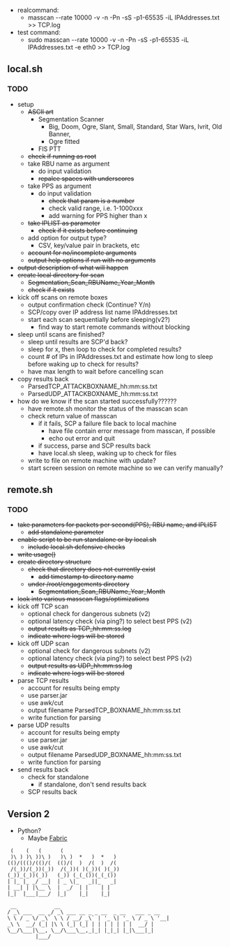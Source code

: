 * realcommand:
    *  masscan --rate 10000 -v -n -Pn -sS -p1-65535 -iL IPAddresses.txt >> TCP.log
* test command: 
    * sudo masscan --rate 10000 -v -n -Pn -sS -p1-65535 -iL IPAddresses.txt -e eth0 >> TCP.log

## local.sh
### TODO
* setup
    * ~~ASCII art~~
        * Segmentation Scanner
            * Big, Doom, Ogre, Slant, Small, Standard, Star Wars, Ivrit, Old Banner, 
            * Ogre fitted
        * FIS PTT
    * ~~check if running as root~~
    * take RBU name as argument
        * do input validation
        * ~~repalce spaces with underscores~~
    * take PPS as argument
        * do input validation
            * ~~check that param is a number~~
            * check valid range, i.e. 1-1000xxx
            * add warning for PPS higher than x
    * ~~take IPLIST as parameter~~
        * ~~check if it exists before continuing~~
    * add option for output type?
        * CSV, key/value pair in brackets, etc
    * ~~account for no/incomplete arguments~~
    * ~~output help options if run with no arguments~~
* ~~output description of what will happen~~
* ~~create local directory for scan~~
    * ~~Segmentation_Scan_RBUName_Year_Month~~
    * ~~check if it exists~~
* kick off scans on remote boxes
    * output confirmation check (Continue? Y/n)
    * SCP/copy over IP address list name IPAddresses.txt
    * start each scan sequentially before sleeping(v2?)
        * find way to start remote commands without blocking
* sleep until scans are finished?
    * sleep until results are SCP'd back?
    * sleep for x, then loop to check for completed results?
    * count # of IPs in IPAddresses.txt and estimate how long to sleep before waking up to check for results?
    * have max length to wait before cancelling scan
* copy results back
    * ParsedTCP_ATTACKBOXNAME_hh:mm:ss.txt
    * ParsedUDP_ATTACKBOXNAME_hh:mm:ss.txt
* how do we know if the scan started successfully??????
    * have remote.sh monitor the status of the masscan scan
    * check return value of masscan
        * if it fails, SCP a failure file back to local machine
            * have file contain error message from masscan, if possible
            * echo out error and quit
        * if success, parse and SCP results back
        * have local.sh sleep, waking up to check for files
    * write to file on remote machine with update?
    * start screen session on remote machine so we can verify manually?

## remote.sh
### TODO
* ~~take parameters for packets per second(PPS), RBU name, and IPLIST~~
    * ~~add standalone parameter~~
* ~~enable script to be run standalone or by local.sh~~
    * ~~include local.sh defensive checks~~
* ~~write usage()~~
* ~~create directory structure~~
    * ~~check that directory does not currently exist~~
        * ~~add timestamp to directory name~~
    * ~~under /root/engagements directory~~
        * ~~Segmentation_Scan_RBUName_Year_Month~~
* ~~look into various masscan flags/optimizations~~
* kick off TCP scan
    * optional check for dangerous subnets (v2)
    * optional latency check (via ping?) to select best PPS (v2)
    * ~~output results as TCP_hh:mm:ss.log~~
    * ~~indicate where logs will be stored~~
* kick off UDP scan
    * optional check for dangerous subnets (v2)
    * optional latency check (via ping?) to select best PPS (v2)
    * ~~output results as UDP_hh:mm:ss.log~~
    * ~~indicate where logs will be stored~~
* parse TCP results
    * account for results being empty
    * use parser.jar
    * use awk/cut
    * output filename ParsedTCP_BOXNAME_hh:mm:ss.txt
    * write function for parsing
* parse UDP results
    * account for results being empty
    * use parser.jar
    * use awk/cut
    * output filename ParsedUDP_BOXNAME_hh:mm:ss.txt
    * write function for parsing
* send results back
    * check for standalone
        * if standalone, don't send results back
    * SCP results back

## Version 2
* Python?
    * Maybe [Fabric](https://www.fabfile.org/)


```
 (    (   (      (                   
 )\ ) )\ ))\ )   )\ )  *   )  *   )  
(()/((()/(()/(  (()/(  )  /(  )  /(  
 /(_))/(_))(_))  /(_))( )(_))( )(_)) 
(_))_(_))(_))   (_)) (_(_())(_(_())  
| |_ |_ _/ __|  | _ \|_   _||_   _|  
| __| | |\__ \  |  _/  | |    | |    
|_|  |___|___/  |_|    |_|    |_|    
```           
```
 __            __                                 
/ _\ ___  __ _/ _\ ___ __ _ _ __  _ __   ___ _ __ 
\ \ / _ \/ _\` \ \ / __/ _\` | '_ \| '_ \ / _ \ '__|
_\ \  __/ (_| |\ \ (_| (_| | | | | | | |  __/ |   
\__/\___|\__, \__/\___\__,_|_| |_|_| |_|\___|_|   
         |___/                                   
```